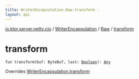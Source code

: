 ```yaml
---
title: WriterEncapsulation.Raw.transform - 
layout: api
---
```


<div class='api-docs-breadcrumbs'><a href="../../index.html">io.ktor.server.netty.cio</a> / <a href="../index.html">WriterEncapsulation</a> / <a href="index.html">Raw</a> / <a href="./transform.html">transform</a></div>

# transform

<div class="signature"><code><span class="keyword">fun </span><span class="identifier">transform</span><span class="symbol">(</span><span class="parameterName" id="io.ktor.server.netty.cio.WriterEncapsulation.Raw$transform(io.netty.buffer.ByteBuf, kotlin.Boolean)/buf">buf</span><span class="symbol">:</span>&nbsp;<span class="identifier">ByteBuf</span><span class="symbol">, </span><span class="parameterName" id="io.ktor.server.netty.cio.WriterEncapsulation.Raw$transform(io.netty.buffer.ByteBuf, kotlin.Boolean)/last">last</span><span class="symbol">:</span>&nbsp;<a href="https://kotlinlang.org/api/latest/jvm/stdlib/kotlin/-boolean/index.html"><span class="identifier">Boolean</span></a><span class="symbol">)</span><span class="symbol">: </span><a href="https://kotlinlang.org/api/latest/jvm/stdlib/kotlin/-any/index.html"><span class="identifier">Any</span></a></code></div>

Overrides <a href="../transform.html">WriterEncapsulation.transform</a>

